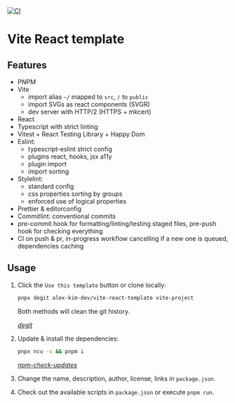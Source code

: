 [![CI](https://github.com/alex-kim-dev/vite-react-template/actions/workflows/ci.yml/badge.svg?branch=main)](https://github.com/alex-kim-dev/vite-react-template/actions/workflows/ci.yml)

# Vite React template

## Features

- PNPM
- Vite
  - import alias `~/` mapped to `src`, `/` to `public`
  - import SVGs as react components (SVGR)
  - dev server with HTTP/2 (HTTPS + mkcert)
- React
- Typescript with strict linting
- Vitest + React Testing Library + Happy Dom
- Eslint:
  - typescript-eslint strict config
  - plugins react, hooks, jsx a11y
  - plugin import
  - import sorting
- Stylelint:
  - standard config
  - css properties sorting by groups
  - enforced use of logical properties
- Prettier & editorconfig
- Commitlint: conventional commits
- pre-commit hook for formatting/linting/testing staged files, pre-push hook for checking everything
- CI on push & pr, in-progress workflow cancelling if a new one is queued, dependencies caching

## Usage

1. Click the `Use this template` button or clone locally:

   ```sh
   pnpx degit alex-kim-dev/vite-react-template vite-project
   ```

   Both methods will clean the git history.

   _[degit](https://github.com/Rich-Harris/degit)_

2. Update & install the dependencies:

   ```sh
   pnpx ncu -u && pnpm i
   ```

   _[npm-check-updates](https://github.com/raineorshine/npm-check-updates)_

3. Change the name, description, author, license, links in `package.json`.
4. Check out the available scripts in `package.json` or execute `pnpm run`.
